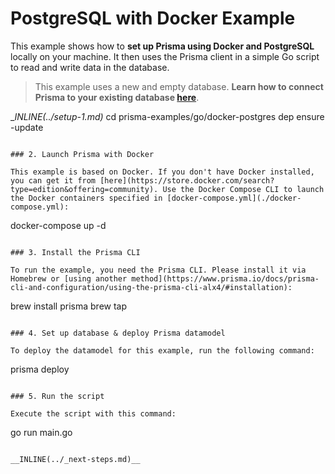 # PostgreSQL with Docker Example

This example shows how to **set up Prisma using Docker and PostgreSQL** locally on your machine. It then uses the Prisma client in a simple Go script to read and write data in the database.

> This example uses a new and empty database. **Learn how to connect Prisma to your existing database [here](https://www.prisma.io/docs/-g003/)**.

__INLINE(../_setup-1.md)__
cd prisma-examples/go/docker-postgres
dep ensure -update
```

### 2. Launch Prisma with Docker

This example is based on Docker. If you don't have Docker installed, you can get it from [here](https://store.docker.com/search?type=edition&offering=community). Use the Docker Compose CLI to launch the Docker containers specified in [docker-compose.yml](./docker-compose.yml):

```
docker-compose up -d
```

### 3. Install the Prisma CLI

To run the example, you need the Prisma CLI. Please install it via Homebrew or [using another method](https://www.prisma.io/docs/prisma-cli-and-configuration/using-the-prisma-cli-alx4/#installation):

```
brew install prisma
brew tap
```

### 4. Set up database & deploy Prisma datamodel

To deploy the datamodel for this example, run the following command:

```
prisma deploy
```

### 5. Run the script

Execute the script with this command: 

```
go run main.go
```

__INLINE(../_next-steps.md)__